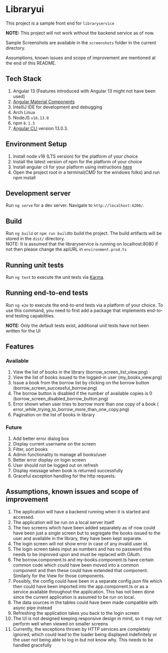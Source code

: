 # Libraryui

This project is a sample front end for `libraryservice`

**NOTE:** This project will not work without the backend service as of now.

Sample Screenshots are available in the `screenshots` folder in the current directory.

Assumptions, known issues and scope of improvement are mentioned at the end of this README.

## Tech Stack

1. Angular 13 (Features introduced with Angular 13 might not have been used)
2. [Angular Material Components](https://material.angular.io/)
3. IntelliJ IDE for development and debugging
4. Arch Linux
5. NodeJS `v16.13.0`
6. npm `8.1.3`
7. [Angular CLI](https://github.com/angular/angular-cli) version 13.0.3.

## Environment Setup

1. Install node v16 (LTS version) for the platform of your choice
2. Install the latest version of npm for the platform of your choice
3. Install angular cli for your platform using instructions [here](https://angular.io/cli)
4. Open the project root in a terminal(CMD for the windows folks) and run npm install

## Development server

Run `ng serve` for a dev server. Navigate to `http://localhost:4200/`.

## Build

Run `ng build` or `npm run build`to build the project. The build artifacts will be stored in the `dist/` directory.  
NOTE: It is assumed that the libraryservice is running on localhost:8080 if not then please change the apiURL
in `environment.prod.ts`

## Running unit tests

Run `ng test` to execute the unit tests via [Karma](https://karma-runner.github.io).

## Running end-to-end tests

Run `ng e2e` to execute the end-to-end tests via a platform of your choice. To use this command, you need to first add a
package that implements end-to-end testing capabilities.

**NOTE:** Only the default tests exist, additional unit tests have not been written for the UI

## Features

### Available

1. View the list of books in the library (borrow_screen_list_view.png)
2. View the list of books issued to the logged-in user (my_books_view.png)
3. Issue a book from the borrow list by clicking on the borrow button (borrow_screen_successful_borrow.png)
  1. The borrow button is disabled if the number of available copies is 0 (borrow_screen_disabled_borrow_button.png)
4. Error shown when user tries to borrow more than one copy of a book (
   error_while_trying_to_borrow_more_than_one_copy.png)
5. Pagination on the list of books in library

### Future

1. Add better error dialog box
2. Display current username on the screen
3. Filter, sort books
4. Admin functionality to manage all books/user
5. Better error display on login screen
6. User should not be logged out on refresh
7. Display message when book is returned successfully
8. Graceful exception handling for the http requests.

## Assumptions, known issues and scope of improvement

1. The application will have a backend running when it is started and accessed.
2. The application will be run on a local server itself
3. The two screens which have been added separately as of now could have been just a single screen but to segregate the
   books issued to the user and available in the library, they have been kept separate.
4. The login screen will not show error in case of any invalid user id.
5. The login screen takes input as numbers and has no password this needs to be improved upon and must be replaced with
   OAuth.
6. The borrow.component.ts and my-books.component.ts have certain common code which could have been moved into a common
   component and then these could have extended that component. Similarly for the View for those components.
7. Possibly, the config could have been in a separate config.json file which then could have been imported into the
   app.component.ts or as a service available throughout the application. This has not been done since the current
   application is assumed to be run on local.
8. The data sources in the tables could have been made compatible with async pipe instead
9. Refreshing the application takes you back to the login screen
10. The UI is not designed keeping responsive design in mind, so it may not perform well when viewed on smaller screens
11. Currently, the exceptions thrown by HTTP services are completely ignored, which could lead to the loader being
    displayed indefinitely or the user not being able to log in but not know why. This needs to be handled gracefully

